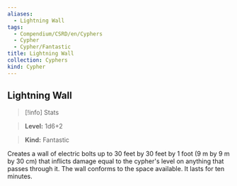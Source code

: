 ```yaml
---
aliases:
  - Lightning Wall
tags:
  - Compendium/CSRD/en/Cyphers
  - Cypher
  - Cypher/Fantastic
title: Lightning Wall
collection: Cyphers
kind: Cypher
---
```

## Lightning Wall    
>[!info] Stats    
> **Level:** 1d6+2    
> **Kind:** Fantastic  
    
Creates a wall of electric bolts up to 30 feet by 30 feet by 1 foot (9 m by 9 m by 30 cm) that inflicts damage equal to the cypher's level on anything that passes through it. The wall conforms to the space available. It lasts for ten minutes.